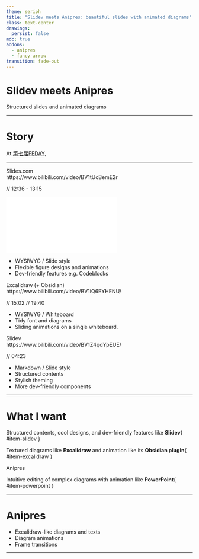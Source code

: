 ```yaml
---
theme: seriph
title: "Slidev meets Anipres: beautiful slides with animated diagrams"
class: text-center
drawings:
  persist: false
mdc: true
addons:
  - anipres
  - fancy-arrow
transition: fade-out
---
```


<h1 data-text="Slidev meets Anipres">Slidev meets Anipres</h1>

Structured slides and animated diagrams

---

# Story

At [第七届FEDAY](https://fequan.com/2024/),

---

<div grid="~ cols-3 gap-6">

<div bg-lime:10 border="~ orange/50 rounded-lg">
<div flex="~ items-center gap-2" bg-orange:10 px4 py2 rounded text-md>Slides.com</div>
https://www.bilibili.com/video/BV1tUcBemE2r


// 12:36 - 13:15
<iframe
  src="//player.bilibili.com/player.html?isOutside=true&aid=113832169051645&bvid=BV1tUcBemE2r&cid=27883799748&p=1" scrolling="no" border="0" frameborder="no" framespacing="0" allowfullscreen="true"></iframe>

* WYSIWYG / Slide style
* Flexible figure designs and animations
* Dev-friendly features e.g. Codeblocks
</div>

<div bg-gray:10 border="~ gray/50 rounded-lg">
<div flex="~ items-center gap-2" bg-gray:10 px4 py2 rounded>Excalidraw (+ Obsidian)</div>
https://www.bilibili.com/video/BV1iQ6EYHENU/

// 15:02
// 19:40

* WYSIWYG / Whiteboard
* Tidy font and diagrams
* Sliding animations on a single whiteboard.
</div>

<div bg-orange:10 border="~ lime/50 rounded-lg">
<div flex="~ items-center gap-2" bg-lime:10 px4 py2 rounded>Slidev</div>
https://www.bilibili.com/video/BV1Z4qdYpEUE/

// 04:23

* Markdown / Slide style
* Structured contents
* Stylish theming
* More dev-friendly components
</div>

</div>

---

# What I want

Structured contents, cool designs, and dev-friendly features like **Slidev**{ #item-slidev }

Textured diagrams like **Excalidraw** and animation like its **Obsidian plugin**{ #item-excalidraw }

<FancyArrow id1="item-excalidraw" pos1="bottomleft" id2="item-anipres" pos2="topright" color="orange" />

<span id="item-anipres">
  Anipres
</span>

<FancyArrow id1="item-powerpoint" pos1="topleft" id2="item-anipres" pos2="bottomright" color="orange" />

Intuitive editing of complex diagrams with animation like **PowerPoint**{ #item-powerpoint }

---

# Anipres

* Excalidraw-like diagrams and texts
* Diagram animations
* Frame transitions

---

<SlidevAnipres id="fig-webrtc" />

<!-- https://developer.mozilla.org/en-US/docs/Web/API/WebRTC_API/Connectivity -->

<!-- // https://developer.mozilla.org/en-US/docs/Learn_web_development/Extensions/Server-side/Express_Nodejs/forms -->
